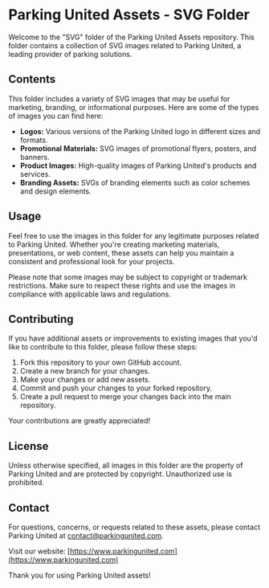 # Parking United Assets - SVG Folder

Welcome to the "SVG" folder of the Parking United Assets repository. This folder contains a collection of SVG images related to Parking United, a leading provider of parking solutions.

## Contents

This folder includes a variety of SVG images that may be useful for marketing, branding, or informational purposes. Here are some of the types of images you can find here:

- **Logos:** Various versions of the Parking United logo in different sizes and formats.
- **Promotional Materials:** SVG images of promotional flyers, posters, and banners.
- **Product Images:** High-quality images of Parking United's products and services.
- **Branding Assets:** SVGs of branding elements such as color schemes and design elements.

## Usage

Feel free to use the images in this folder for any legitimate purposes related to Parking United. Whether you're creating marketing materials, presentations, or web content, these assets can help you maintain a consistent and professional look for your projects.

Please note that some images may be subject to copyright or trademark restrictions. Make sure to respect these rights and use the images in compliance with applicable laws and regulations.

## Contributing

If you have additional assets or improvements to existing images that you'd like to contribute to this folder, please follow these steps:

1. Fork this repository to your own GitHub account.
2. Create a new branch for your changes.
3. Make your changes or add new assets.
4. Commit and push your changes to your forked repository.
5. Create a pull request to merge your changes back into the main repository.

Your contributions are greatly appreciated!

## License

Unless otherwise specified, all images in this folder are the property of Parking United and are protected by copyright. Unauthorized use is prohibited.

## Contact

For questions, concerns, or requests related to these assets, please contact Parking United at [contact@parkingunited.com](mailto:contact@parkingunited.com).

Visit our website: [https://www.parkingunited.com](https://www.parkingunited.com)

Thank you for using Parking United assets!

